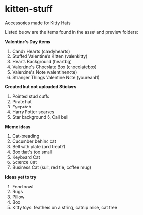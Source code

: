 # kitten-stuff
Accessories made for Kitty Hats

Listed below are the items found in the asset and preview folders:

<strong>Valentine's Day items</strong>
1. Candy Hearts (candyhearts)
2. Stuffed Valentine's Kitten (valenkitty)
3. Hearts Background (heartbg)
4. Valentine's Chocolate Box (chocolatebox)
5. Valentine's Note (valentinenote)
6. Stranger Things Valentine Note (yourean11)

<strong>Created but not uploaded Stickers </strong>
1. Pointed stud cuffs
2. Pirate hat
3. Eyepatch
4. Harry Potter scarves
5. Star background
6, Call bell

<strong>Meme ideas </strong>
1. Cat-breading
2. Cucumber behind cat
3. Bell with plate (and treat?)
4. Box that's too small
5. Keyboard Cat
6. Science Cat
7. Business Cat (suit, red tie, coffee mug)


<strong>Ideas yet to try</strong>
1. Food bowl
2. Rugs
3. Pillow
4. Box
5. Kitty toys: feathers on a string, catnip mice, cat tree
